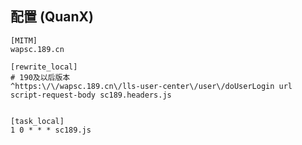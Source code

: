 ## 配置 (QuanX)

```properties
[MITM]
wapsc.189.cn

[rewrite_local]
# 190及以后版本
^https:\/\/wapsc.189.cn\/lls-user-center\/user\/doUserLogin url script-request-body sc189.headers.js


[task_local]
1 0 * * * sc189.js
```
